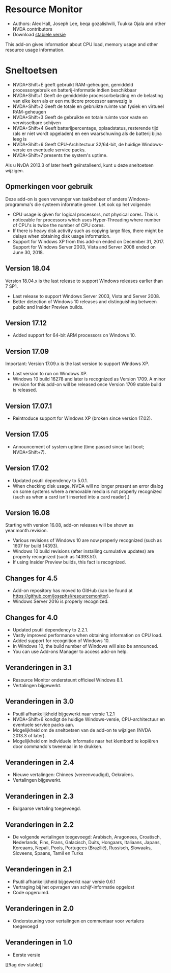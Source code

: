 # Resource Monitor #

* Authors: Alex Hall, Joseph Lee, beqa gozalishvili, Tuukka Ojala and other
  NVDA contributors
* Download [stabiele versie][1]

This add-on gives information about CPU load, memory usage and other
resource usage information.

# Sneltoetsen #

* NVDA+Shift+E geeft gebruikt RAM-geheugen, gemiddeld processorgebruik en
  batterij-informatie indien beschikbaar
* NVDA+Shift+1 Geeft de gemiddelde processorbelasting en de belasting van
  elke kern als er een multicore processor aanwezig is
* NVDA+Shift+2 Geeft de totale en gebruikte ruimte van fysiek en virtueel
  RAM-geheugen
* NVDA+Shift+3 Geeft de gebruikte en totale ruimte voor vaste en
  verwisselbare schijven
* NVDA+Shift+4 Geeft batterijpercentage, oplaadstatus, resterende tijd (als
  er niet wordt opgeladen) en een waarschuwing als de batterij bijna leeg is
* NVDA+Shift+6 Geeft CPU-Architectuur 32/64-bit, de huidige Windows-versie
  en eventuele service packs.
* NVDA+Shift+7 presents the system's uptime.

Als u NvDA 2013.3 of later heeft geïnstalleerd, kunt u deze sneltoetsen
wijzigen.

## Opmerkingen voor gebruik ##

Deze add-on is geen vervanger van taakbeheer of andere Windows-programma's
die systeem informatie geven. Let ook op het volgende:

* CPU usage is given for logical processors, not physical cores. This is
  noticeable for processors which uses Hyper-Threading where number of CPU's
  is twice the number of CPU cores.
* If there is heavy disk activity such as copying large files, there might
  be delays when obtaining disk usage information.
* Support for Windows XP from this add-on ended on December 31,
  2017. Support for Windows Server 2003, Vista and Server 2008 ended on June
  30, 2018.

## Version 18.04

Version 18.04.x is the last release to support Windows releases earlier than
7 SP1.

* Last release to support Windows Server 2003, Vista and Server 2008.
* Better detection of Windows 10 releases and distinguishing between public
  and Insider Preview builds.

## Version 17.12

* Added support for 64-bit ARM processors on Windows 10.

## Version 17.09

Important: Version 17.09.x is the last version to support Windows XP.

* Last version to run on Windows XP.
* Windows 10 build 16278 and later is recognized as Version 1709. A minor
  revision for this add-on will be released once Version 1709 stable build
  is released.

## Version 17.07.1

* Reintroduce support for Windows XP (broken since version 17.02).

## Version 17.05

* Announcement of system uptime (time passed since last boot; NVDA+Shift+7).

## Version 17.02

* Updated psutil dependency to 5.0.1.
* When checking disk usage, NVDA will no longer present an error dialog on
  some systems where a removable media is not properly recognized (such as
  when a card isn't inserted into a card reader).)

## Version 16.08

Starting with version 16.08, add-on releases will be shown as
year.month.revision.

* Various revisions of Windows 10 are now properly recognized (such as 1607
  for build 14393).
* Windows 10 build revisions (after installing cumulative updates) are
  properly recognized (such as 14393.51).
* If using Insider Preview builds, this fact is recognized.

## Changes for 4.5 ##

* Add-on repository has moved to GitHub (can be found at
  https://github.com/josephsl/resourcemonitor).
* Windows Server 2016 is properly recognized.

## Changes for 4.0 ##

* Updated psutil dependency to 2.2.1.
* Vastly improved performance when obtaining information on CPU load.
* Added support for recognition of Windows 10.
* In Windows 10, the build number of Windows will also be announced.
* You can use Add-ons Manager to access add-on help.

## Veranderingen in 3.1 ##

* Resource Monitor ondersteunt officieel Windows 8.1.
* Vertalingen bijgewerkt.

## Veranderingen in 3.0 ##

* Psutil afhankelijkheid bijgewerkt naar versie 1.2.1
* NVDA+Shift+6 kondigt de huidige Windows-versie, CPU-architectuur en
  eventuele service packs aan.
* Mogelijkheid om de sneltoetsen van de add-on te wijzigen (NVDA 2013.3 of
  later).
* Mogelijkheid om individuele informatie naar het klembord te kopiëren door
  commando's tweemaal in te drukken.

## Veranderingen in 2.4 ##

* Nieuwe vertalingen: Chinees (vereenvoudigd), Oekraïens.
* Vertalingen bijgewerkt.

## Veranderingen in 2.3 ##

* Bulgaarse vertaling toegevoegd.

## Veranderingen in 2.2 ##

* De volgende vertalingen toegevoegd: Arabisch, Aragonees, Croatisch,
  Nederlands, Fins, Frans, Galacisch, Duits, Hongaars, Italiaans, Japans,
  Koreaans, Nepali, Pools, Portugees (Brazilië), Russisch, Slowaaks,
  Sloveens, Spaans, Tamil en Turks

## Veranderingen in 2.1 ##

* Psutil afhankelijkheid bijgewerkt naar versie 0.6.1
* Vertraging bij het opvragen van schijf-informatie opgelost
* Code opgeruimd.

## Veranderingen in 2.0 ##

* Ondersteuning voor vertalingen en commentaar voor vertalers toegevoegd

## Veranderingen in 1.0 ##

* Eerste versie

[[!tag dev stable]]

[1]: https://addons.nvda-project.org/files/get.php?file=rm
